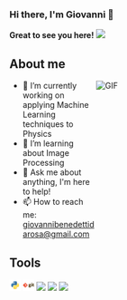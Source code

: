 

### Hi there, I'm Giovanni 👋 

**Great to see you here!**
![](https://komarev.com/ghpvc/?username=giovanni-br)

  ## About me
  <img align="right" alt="GIF" src="https://github.com/abhisheknaiidu/abhisheknaiidu/blob/master/code.gif?raw=true" width="350" height="252" />
  
- 🔭 I’m currently working on applying Machine Learning techniques to Physics
- 🌱 I’m  learning about Image Processing
- 💬 Ask me about anything, I'm here to help!
- 📫 How to reach me: giovannibenedettidarosa@gmail.com

## Tools

<code><img height="20" src="https://raw.githubusercontent.com/github/explore/80688e429a7d4ef2fca1e82350fe8e3517d3494d/topics/python/python.png"></code>
<code><img height="20" src="https://raw.githubusercontent.com/github/explore/80688e429a7d4ef2fca1e82350fe8e3517d3494d/topics/git/git.png"></code>
<code><img height="20" src="https://user-images.githubusercontent.com/86328308/153934390-d5c3ff17-2314-4ba9-9b6c-2130cdb11644.png"></code>
<code><img height="20" src="https://user-images.githubusercontent.com/86328308/153934522-8fee3033-f9ee-4d88-9780-5bed5ff15968.png"></code>
<code><img height="20" src="https://avatars.githubusercontent.com/u/177543?s=200&v=4"></code>
